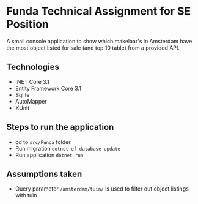 # Funda Technical Assignment for SE Position
A small console application to show which makelaar's in Amsterdam have the most object listed for sale (and top 10 table) from a provided API.

## Technologies
- .NET Core 3.1
- Entity Framework Core 3.1
- Sqlite
- AutoMapper
- XUnit

## Steps to run the application
- cd to `src/Funda` folder
- Run migration `dotnet ef database update`
- Run application `dotnet run`

## Assumptions taken
- Query parameter `/amsterdam/tuin/` is used to filter out object listings with tuin.
